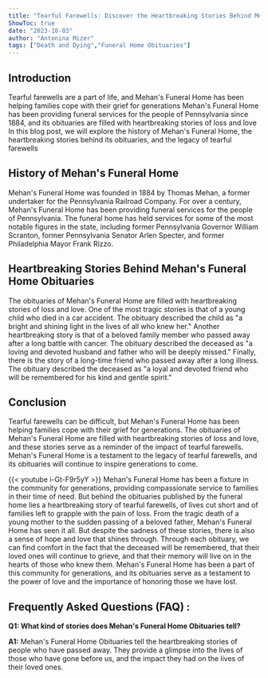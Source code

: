 ```yaml
---
title: "Tearful Farewells: Discover the Heartbreaking Stories Behind Mehan's Funeral Home Obituaries"
ShowToc: true 
date: "2023-10-03"
author: "Antonina Mizer" 
tags: ["Death and Dying","Funeral Home Obituaries"]
---
```

## Introduction

Tearful farewells are a part of life, and Mehan's Funeral Home has been helping families cope with their grief for generations Mehan's Funeral Home has been providing funeral services for the people of Pennsylvania since 1884, and its obituaries are filled with heartbreaking stories of loss and love In this blog post, we will explore the history of Mehan's Funeral Home, the heartbreaking stories behind its obituaries, and the legacy of tearful farewells

## History of Mehan's Funeral Home

Mehan's Funeral Home was founded in 1884 by Thomas Mehan, a former undertaker for the Pennsylvania Railroad Company. For over a century, Mehan's Funeral Home has been providing funeral services for the people of Pennsylvania. The funeral home has held services for some of the most notable figures in the state, including former Pennsylvania Governor William Scranton, former Pennsylvania Senator Arlen Specter, and former Philadelphia Mayor Frank Rizzo.

## Heartbreaking Stories Behind Mehan's Funeral Home Obituaries

The obituaries of Mehan's Funeral Home are filled with heartbreaking stories of loss and love. One of the most tragic stories is that of a young child who died in a car accident. The obituary described the child as "a bright and shining light in the lives of all who knew her." Another heartbreaking story is that of a beloved family member who passed away after a long battle with cancer. The obituary described the deceased as "a loving and devoted husband and father who will be deeply missed." Finally, there is the story of a long-time friend who passed away after a long illness. The obituary described the deceased as "a loyal and devoted friend who will be remembered for his kind and gentle spirit."

## Conclusion

Tearful farewells can be difficult, but Mehan's Funeral Home has been helping families cope with their grief for generations. The obituaries of Mehan's Funeral Home are filled with heartbreaking stories of loss and love, and these stories serve as a reminder of the impact of tearful farewells. Mehan's Funeral Home is a testament to the legacy of tearful farewells, and its obituaries will continue to inspire generations to come.

{{< youtube i-Gt-F9r5yY >}} 
Mehan's Funeral Home has been a fixture in the community for generations, providing compassionate service to families in their time of need. But behind the obituaries published by the funeral home lies a heartbreaking story of tearful farewells, of lives cut short and of families left to grapple with the pain of loss. From the tragic death of a young mother to the sudden passing of a beloved father, Mehan's Funeral Home has seen it all. But despite the sadness of these stories, there is also a sense of hope and love that shines through. Through each obituary, we can find comfort in the fact that the deceased will be remembered, that their loved ones will continue to grieve, and that their memory will live on in the hearts of those who knew them. Mehan's Funeral Home has been a part of this community for generations, and its obituaries serve as a testament to the power of love and the importance of honoring those we have lost.

## Frequently Asked Questions (FAQ) :
**Q1: What kind of stories does Mehan's Funeral Home Obituaries tell?**

**A1:** Mehan's Funeral Home Obituaries tell the heartbreaking stories of people who have passed away. They provide a glimpse into the lives of those who have gone before us, and the impact they had on the lives of their loved ones.



